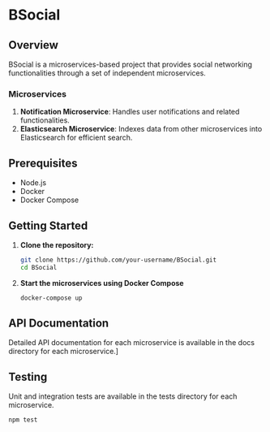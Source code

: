 # BSocial

## Overview

BSocial is a microservices-based project that provides social networking functionalities through a set of independent microservices.

### Microservices

1. **Notification Microservice**: Handles user notifications and related functionalities.
2. **Elasticsearch Microservice**: Indexes data from other microservices into Elasticsearch for efficient search.

## Prerequisites

- Node.js
- Docker
- Docker Compose

## Getting Started

1. **Clone the repository:**

   ```bash
   git clone https://github.com/your-username/BSocial.git
   cd BSocial
2. **Start the microservices using Docker Compose**
    ```bash
    docker-compose up

## API Documentation
Detailed API documentation for each microservice is available in the docs directory for each microservice.]

## Testing
Unit and integration tests are available in the tests directory for each microservice.
```bash
npm test
